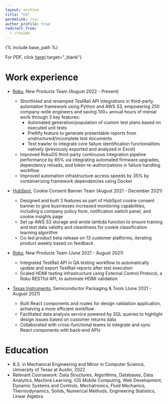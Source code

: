 ```yaml
---
layout: archive
title: "CV"
permalink: /cv/
author_profile: true
redirect_from:
  - /resume
---
```


{% include base_path %}

For PDF, click [here](/files/Resume-Rishabh.pdf){:target="_blank"}

Work experience
======
* [Roku](https://www.roku.com/), New Products Team (August 2022 - Present)
  * Shortlisted and revamped TestRail API integrations in third-party automation framework using Python and AWS S3, empowering 250 company-wide engineers and saving 100+ annual hours of menial work through 3 key features:
    * Automated generation/population of custom test plans based on executed unit tests
    * Prettify feature to generate presentable reports from unstructured/incomplete test documents
    * Test trawler to integrate core failure identification functionalities natively (previously exported and analyzed in Excel)
  * Improved RokuOS third-party continuous integration pipeline performance by 65% via integrating automated firmware upgrades, dependency reloads, and token re-authorizations in failure handling workflow
  * Improved automation infrastructure access speeds by 35% by containerizing framework dependencies using Docker

* [HubSpot](https://www.hubspot.com/), Cookie Consent Banner Team (August 2021 - December 2021)
  * Designed and built 3 features as part of HubSpot cookie consent banner to give businesses increased monitoring capabilities, including a company policy form, notification switch panel, and cookie insights page
  * Set up AWS S3 storage and wrote lambda function to ensure training and test data validity and cleanliness for cookie classification learning algorithm
  * Co-led product beta release on 13 customer platforms, iterating product weekly based on feedback

* [Roku](https://www.roku.com/), New Products Team (June 2021 - August 2021)
  * Integrated TestRail API in QA testing workflow to automatically update and export TestRail reports after test execution
  * Scaled HDMI testing infrastructure using External Control Protocol, a Roku RESTful API, to automate HDMI validation

* [Texas Instruments](https://www.ti.com/), Semiconductor Packaging & Tools (June 2021 - August 2021)
  * Built React components and routes for design validation application, achieving a more efficient workflow
  * Facilitated data analysis service powered by SQL queries to highlight design issues based on customer returns data
  * Collaborated with cross-functional teams to integrate and sync React components with back-end APIs

Education
======
* B.S. in Mechanical Engineering and Minor in Computer Science, University of Texas at Austin, 2022
*	Relevant Coursework: Data Structures, Algorithms, Databases, Data Analytics, Machine Learning, iOS Mobile Computing, Web Development, Dynamic Systems and Controls, Mechatronics, Fluid Mechanics, Thermodynamics, Solids, Numerical Methods, Engineering Statistics, Linear Algebra